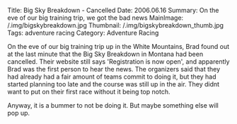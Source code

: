Title: Big Sky Breakdown - Cancelled
Date: 2006.06.16
Summary: On the eve of our big training trip, we got the bad news
MainImage: /.img/bigskybreakdown.jpg
Thumbnail: /.img/bigskybreakdown_thumb.jpg
Tags: adventure racing
Category: Adventure Racing

On the eve of our big training trip up in the White Mountains, Brad found out at the last minute that the Big Sky Breakdown in Montana had been cancelled. Their website still says 'Registration is now open', and apparently Brad was the first person to hear the news. The organizers said that they had already had a fair amount of teams commit to doing it, but they had started planning too late and the course was still up in the air. They didnt want to put on their first race without it being top notch.

Anyway, it is a bummer to not be doing it. But maybe something else will pop up.
